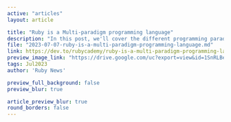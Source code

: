 ```yaml
---
active: "articles"
layout: article

title: "Ruby is a Multi-paradigm programming language"
description: "In this post, we'll cover the different programming paradigms present in Ruby."
file: "2023-07-07-ruby-is-a-multi-paradigm-programming-language.md"
link: https://dev.to/rubycademy/ruby-is-a-multi-paradigm-programming-language-2690
preview_image_link: "https://drive.google.com/uc?export=view&id=1SnRLBemGkxErwcP1ucrdn3UIvP8qjn3B"
tags: Jul2023
author: 'Ruby News'

preview_full_background: false
preview_blur: true

article_preview_blur: true
round_borders: false
---
```

